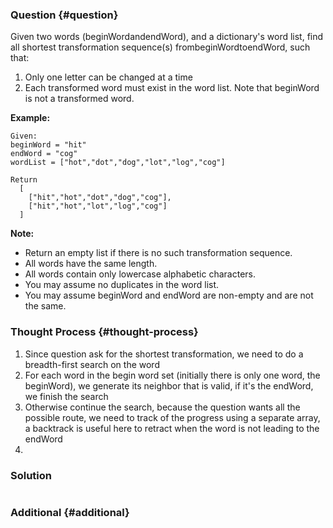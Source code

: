 ### Question {#question}

Given two words \(beginWordandendWord\), and a dictionary's word list, find all shortest transformation sequence\(s\) frombeginWordtoendWord, such that:

1. Only one letter can be changed at a time
2. Each transformed word must exist in the word list. Note that beginWord is not a transformed word.

**Example:**

```
Given:
beginWord = "hit"
endWord = "cog"
wordList = ["hot","dot","dog","lot","log","cog"]

Return
  [
    ["hit","hot","dot","dog","cog"],
    ["hit","hot","lot","log","cog"]
  ]
```

**Note:**

* Return an empty list if there is no such transformation sequence.
* All words have the same length.
* All words contain only lowercase alphabetic characters.
* You may assume no duplicates in the word list.
* You may assume beginWord and endWord are non-empty and are not the same.

### Thought Process {#thought-process}

1. Since question ask for the shortest transformation, we need to do a breadth-first search on the word
2. For each word in the begin word set \(initially there is only one word, the beginWord\), we generate its neighbor that is valid, if it's the endWord, we finish the search
3. Otherwise continue the search, because the question wants all the possible route, we need to track of the progress using a separate array, a backtrack is useful here to retract when the word is not leading to the endWord
4. 
### Solution

```java

```

### Additional {#additional}



